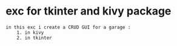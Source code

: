 # exc for tkinter and kivy package 
    in this exc i create a CRUD GUI for a garage : 
        1. in kivy 
        2. in tkinter

